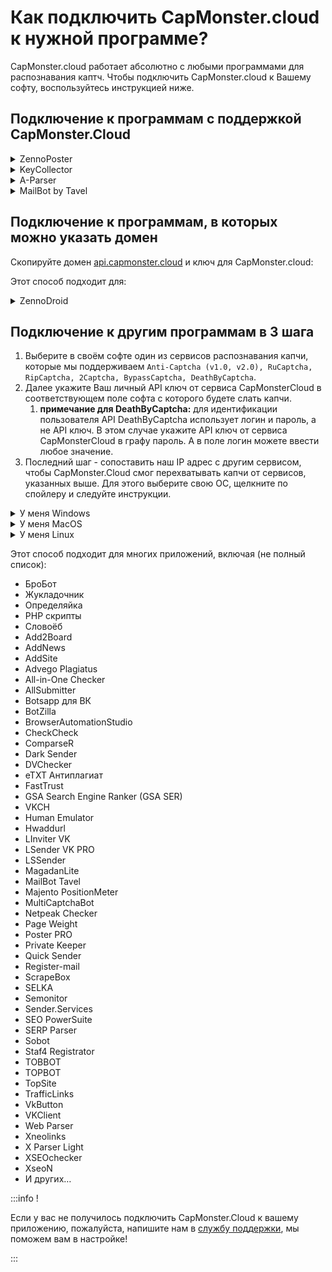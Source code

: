 ﻿# Как подключить CapMonster.cloud к нужной программе?
CapMonster.cloud работает абсолютно с любыми программами для распознавания каптч. Чтобы подключить CapMonster.cloud к Вашему софту, воспользуйтесь инструкцией ниже.
## **Подключение к программам с поддержкой CapMonster.Cloud** 
<details>
    <summary>ZennoPoster</summary>

![](Aspose.Words.65ffb1d6-0a55-415c-84ac-f87a8022a7cc.002.png)
</details>

<details>
    <summary>KeyCollector</summary>

Выберите “Использовать CapMonster.cloud“ и укажите Ваш персональный API-ключ.

![](Aspose.Words.65ffb1d6-0a55-415c-84ac-f87a8022a7cc.003.png)
</details>

<details>
    <summary>A-Parser</summary>

Для разгадывания reCAPTCHA выберите “Util::ReCaptca2“ и укажите ключ для соответствующего поля Provider.

![](Aspose.Words.65ffb1d6-0a55-415c-84ac-f87a8022a7cc.004.png) 

Для решения обычных капч нужно выбрать “Util::Antigate“ и указать “api.capmonster.cloud“ в качестве значения для “Antigate domain“. А в поле “key” - Ваш личный API-ключ.

![](Aspose.Words.65ffb1d6-0a55-415c-84ac-f87a8022a7cc.005.png)
</details>

<details>
    <summary>MailBot by Tavel</summary>

![](Aspose.Words.65ffb1d6-0a55-415c-84ac-f87a8022a7cc.006.png)
</details>

## **Подключение к программам, в которых можно указать домен**
Скопируйте домен [api.capmonster.cloud](https://api.capmonster.cloud) и ключ для CapMonster.cloud:

Этот способ подходит для:

<details>
    <summary>ZennoDroid</summary>

![](Aspose.Words.65ffb1d6-0a55-415c-84ac-f87a8022a7cc.007.png)
</details>

## **Подключение к другим программам в 3 шага**
1. Выберите в своём софте один из сервисов распознавания капчи, которые мы поддерживаем
   `Anti-Captcha (v1.0, v2.0), RuCaptcha, RipCaptcha, 2Captcha, BypassCaptcha, DeathByCaptcha`.
1. Далее укажите Ваш личный API ключ от сервиса CapMonsterCloud в соответствующем поле софта с которого будете слать капчи.
   1. **примечание для DeathByCaptcha:** для идентификации пользователя API DeathByCaptcha использует логин и пароль, а не API ключ. В этом случае укажите API ключ от сервиса CapMonsterCloud в графу пароль. А в поле логин можете ввести любое значение.
1. Последний шаг - сопоставить наш IP адрес с другим сервисом, чтобы CapMonster.Cloud смог перехватывать капчи от сервисов, указанных выше. Для этого выберите свою OC, щелкните по спойлеру и следуйте инструкции.

<details>
    <summary>У меня Windows</summary>

Перейдите в папку: C:\Windows\System32\drivers\etc\ и найдите там файл **hosts**. Откройте его с помощью блокнота и добавьте в самый конец строки:
```
# capmonster.cloud begin

65.21.216.235 rucaptcha.com

65.21.216.235 ripcaptcha.com

65.21.216.235 imacros2.rucaptcha.com

65.21.216.235 2captcha.com

65.21.216.235 imacros2.2captcha.com

65.21.216.235 dc.antigate.com

65.21.216.235 anti-captcha.net

65.21.216.235 antigate.com

65.21.216.235 anticaptcha.com

65.21.216.235 www.anti-captcha.net

65.21.216.235 www.antigate.com

65.21.216.235 www.anticaptcha.com

65.21.216.235 anti-captcha.com

65.21.216.235 api.anti-captcha.com

65.21.216.235 bypasscaptcha.com

65.21.216.235 www.bypasscaptcha.com

65.21.216.235 api.dbcapi.me

65.21.216.235 api.deathbycaptcha.com

65.21.216.235 api.deathbycaptcha.eu

65.21.216.235 api.dbc.me

# capmonster.cloud end
```
Сохраните.
:::info
В некоторых случаях могут потребоваться права администратора для сохранения файла. Тогда необходимо будет выполнить следующие простые шаги:

1. Начните вводить «Блокнот» в поле поиска на панели задач. Когда нужный результат будет найден, нажмите по нему правой кнопкой мыши и выберите пункт «Запуск от имени администратора».

  ![](Aspose.Words.65ffb1d6-0a55-415c-84ac-f87a8022a7cc.008.png)

1. В меню блокнота выберите Файл — Открыть и укажите путь к файлу hosts в папке *C:\Windows\System32\drivers\etc.* Если в этой папке присутствует несколько файлов с таким именем, открывайте тот, который не имеет никакого расширения.
1. Внесите необходимые изменения в файл hosts и после чего сохраните файл через меню.
:::

Попробуйте зайти на любой из этих доменов. Если все сделано правильно - откроется белая страница. Если у Вас не получилось, напишите нам в [службу поддержки](https://helpdesk.zennolab.com/conversation/new), мы поможем Вам в настройке!
</details>

<details>
    <summary>У меня MacOS</summary>

Откройте терминал Терминал используя поиск Spotlight или через Launchpad

![](Aspose.Words.65ffb1d6-0a55-415c-84ac-f87a8022a7cc.009.png) 

В окне приложения введите команду открытия текстового редактора Nano: `sudo nano /etc/hosts`

После ввода команды нажмите клавишу «Ввод», введите свой пароль администратора и снова нажмите «Ввод». 

:::info
Процесс ввода пароля администратора визуально никак не отображается — это нормально. Просто введите пароль на клавиатуре, нажмите «Ввод» и всё сработает.
:::

Теперь вы находитесь в текстовом редакторе Nano.

:::info
Мышь и трекпад здесь не работают, можно использовать только клавиатуру Mac.
:::

Добавьте в самый конец документа строки:

```
# capmonster.cloud begin

65.21.216.235 rucaptcha.com

65.21.216.235 ripcaptcha.com

65.21.216.235 imacros2.rucaptcha.com

65.21.216.235 2captcha.com

65.21.216.235 imacros2.2captcha.com

65.21.216.235 dc.antigate.com

65.21.216.235 anti-captcha.net

65.21.216.235 antigate.com

65.21.216.235 anticaptcha.com

65.21.216.235 www.anti-captcha.net

65.21.216.235 www.antigate.com

65.21.216.235 www.anticaptcha.com

65.21.216.235 anti-captcha.com

65.21.216.235 api.anti-captcha.com

65.21.216.235 bypasscaptcha.com

65.21.216.235 www.bypasscaptcha.com

65.21.216.235 api.dbcapi.me

65.21.216.235 api.deathbycaptcha.com

65.21.216.235 api.deathbycaptcha.eu

65.21.216.235 api.dbc.me

# capmonster.cloud end
```

После внесения изменений нажмите сочетание клавиш Control+O, чтобы применить их. После этого нажмите Control+X и «Ввод» для выхода из редактора. 

Чтобы увидеть изменения, осталось очистить кеш ДНС. Для этого введите команду: `sudo killall -HUP mDNSResponder`. Это очистит кеш DNS на Mac и операционная система увидит внесённые изменения в файле Hosts.

Попробуйте зайти на любой из этих доменов. Если все сделано правильно - откроется белая страница. Если у Вас не получилось, напишите нам в [службу поддержки](https://helpdesk.zennolab.com/conversation/new), мы поможем Вам в настройке!
</details>

<details>
    <summary>У меня Linux</summary>

Откройте терминал и введите команду открытия текстового редактора Nano: `sudo nano /etc/hosts`

После ввода команды нажмите клавишу «Ввод». Теперь вы находитесь в текстовом редакторе Nano. 

Добавьте в самый конец документа строки:
```
# capmonster.cloud begin

65.21.216.235 rucaptcha.com

65.21.216.235 ripcaptcha.com

65.21.216.235 imacros2.rucaptcha.com

65.21.216.235 2captcha.com

65.21.216.235 imacros2.2captcha.com

65.21.216.235 dc.antigate.com

65.21.216.235 anti-captcha.net

65.21.216.235 antigate.com

65.21.216.235 anticaptcha.com

65.21.216.235 www.anti-captcha.net

65.21.216.235 www.antigate.com

65.21.216.235 www.anticaptcha.com

65.21.216.235 anti-captcha.com

65.21.216.235 api.anti-captcha.com

65.21.216.235 bypasscaptcha.com

65.21.216.235 www.bypasscaptcha.com

65.21.216.235 api.dbcapi.me

65.21.216.235 api.deathbycaptcha.com

65.21.216.235 api.deathbycaptcha.eu

65.21.216.235 api.dbc.me

# capmonster.cloud end
```

После внесения изменений нажмите сочетание клавиш Control+X, а затем «Y» чтобы применить их. 

Теперь попробуйте зайти на любой из этих доменов. Если все сделано правильно - откроется белая страница. Если у Вас не получилось, напишите нам в [службу поддержки](https://helpdesk.zennolab.com/conversation/new), мы поможем Вам в настройке!
</details>

Этот способ подходит для многих приложений, включая (не полный список):

- БроБот
- Жукладочник
- Определяйка
- PHP скрипты
- Словоёб
- Add2Board
- AddNews
- AddSite
- Advego Plagiatus
- All-in-One Checker
- AllSubmitter
- Botsapp для ВК
- BotZilla
- BrowserAutomationStudio
- CheckCheck
- ComparseR
- Dark Sender
- DVChecker
- eTXT Антиплагиат
- FastTrust
- GSA Search Engine Ranker (GSA SER)
- VKCH
- Human Emulator
- Hwaddurl
- LInviter VK
- LSender VK PRO
- LSSender
- MagadanLite
- MailBot Tavel
- Majento PositionMeter
- MultiCaptchaBot
- Netpeak Checker
- Page Weight
- Poster PRO
- Private Keeper
- Quick Sender
- Register-mail
- ScrapeBox
- SELKA
- Semonitor
- Sender.Services
- SEO PowerSuite
- SERP Parser
- Sobot
- Staf4 Registrator
- TOBBOT
- TOPBOT
- TopSite
- TrafficLinks
- VkButton
- VKClient
- Web Parser
- Xneolinks
- X Parser Light
- XSEOchecker
- XseoN
- И других…

:::info !

Если у вас не получилось подключить CapMonster.Cloud к вашему приложению, пожалуйста, напишите нам в [службу поддержки](https://helpdesk.zennolab.com/conversation/new), мы поможем вам в настройке!

:::

[ref1]: Aspose.Words.65ffb1d6-0a55-415c-84ac-f87a8022a7cc.001.png
